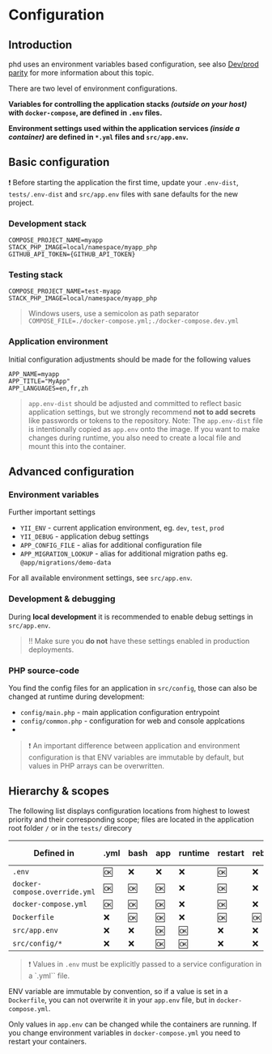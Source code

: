 Configuration
=============

## Introduction

phd uses an environment variables based configuration, see also [Dev/prod parity](http://12factor.net/dev-prod-parity) for more information about this topic.

There are two level of environment configurations. 

**Variables for controlling the application stacks *(outside on your host)* with `docker-compose`, are defined in `.env` files.**

**Environment settings used within the application services *(inside a container)* are defined in `*.yml` files and `src/app.env`.**

## Basic configuration

:exclamation: Before starting the application the first time, update your `.env-dist`, `tests/.env-dist` and `src/app.env` files with sane defaults for the new project.

### Development stack

	COMPOSE_PROJECT_NAME=myapp
	STACK_PHP_IMAGE=local/namespace/myapp_php
	GITHUB_API_TOKEN={GITHUB_API_TOKEN}

### Testing stack

	COMPOSE_PROJECT_NAME=test-myapp
	STACK_PHP_IMAGE=local/namespace/myapp_php

> Windows users, use a semicolon as path separator `COMPOSE_FILE=./docker-compose.yml;./docker-compose.dev.yml`

### Application environment

Initial configuration adjustments should be made for the following values

	APP_NAME=myapp
	APP_TITLE="MyApp"
	APP_LANGUAGES=en,fr,zh

> `app.env-dist` should be adjusted and committed to reflect basic application settings, but we strongly recommend **not to add secrets** like passwords or tokens to the repository. 
> Note: The `app.env-dist` file is intentionally copied as `app.env` onto the image. If you want to make changes during runtime, you also need to create a local file and mount this into the container.

## Advanced configuration

### Environment variables

Further important settings

 - `YII_ENV` - current application environment, eg. `dev`, `test`, `prod`
 - `YII_DEBUG` - application debug settings 
 - `APP_CONFIG_FILE` - alias for  additional configuration file
 - `APP_MIGRATION_LOOKUP` - alias for additional migration paths eg. `@app/migrations/demo-data`

For all available environment settings, see `src/app.env`.

### Development & debugging

During **local development** it is recommended to enable debug settings in `src/app.env`.

    

> :bangbang: Make sure you **do not** have these settings enabled in production deployments.

### PHP source-code

You find the config files for an application in `src/config`, those can also be changed at runtime during development:

 - `config/main.php` - main application configuration entrypoint
 - `config/common.php` - configuration for web and console applcations
 - 

> :exclamation: An important difference between application and environment configuration is that
> ENV variables are immutable by default, but values in PHP arrays can be overwritten.


## Hierarchy & scopes

The following list displays configuration locations from highest to lowest priority and their corresponding scope; files are located in the application root folder `/` or in the `tests/` direcory

| Defined in | .yml | bash | app | runtime | restart | rebuild | variable replacement |
|------------|------|------|-----|---|---|---|---|
| `.env`     | :ok: | :x: | :x: | :x: | :ok: | :x: | :x: |
| `docker-compose.override.yml` | :ok: | :ok: | :ok: | :x: | :ok: | :x: | :ok:
| `docker-compose.yml` | :ok: | :ok: | :ok: | :x:| :ok: | :x: | :ok:
| `Dockerfile` | :x: | :ok: | :ok: | :x:| :ok: | :ok: | :x: 
| `src/app.env`  | :x: | :x: | :ok: | :ok: | :x: | :x: | :ok:
| `src/config/*`  | :x: | :x: | :ok: | :ok: | :x: | :x: | :ok:

> :exclamation: Values in `.env` must be explicitly passed to a service configuration in a `.yml`` file.

ENV variable are immutable by convention, so if a value is set in a `Dockerfile`, you can not
 overwrite it in your `app.env` file, but in `docker-compose.yml`.

Only values in `app.env` can be changed while the containers are running. If you change environment variables in 
`docker-compose.yml` you need to restart your containers.  

